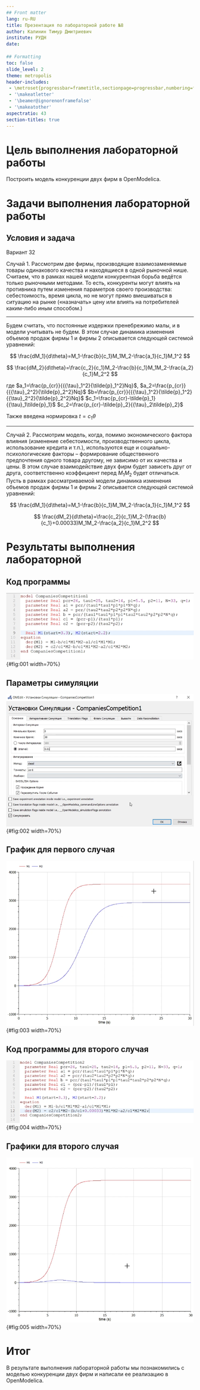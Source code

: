 ```yaml
---
## Front matter
lang: ru-RU
title: Презентация по лабораторной работе №8
author: Калинин Тимур Дмитриевич
institute: РУДН
date: 

## Formatting
toc: false
slide_level: 2
theme: metropolis
header-includes: 
 - \metroset{progressbar=frametitle,sectionpage=progressbar,numbering=fraction}
 - '\makeatletter'
 - '\beamer@ignorenonframefalse'
 - '\makeatother'
aspectratio: 43
section-titles: true
---
```


# Цель выполнения лабораторной работы

Построить модель конкуренции двух фирм в OpenModelica.

# Задачи выполнения лабораторной работы

## Условия и задача

Вариант 32

Случай 1. Рассмотрим две фирмы, производящие взаимозаменяемые товары одинакового качества и находящиеся в одной рыночной нише. Считаем, что в рамках нашей модели конкурентная борьба ведётся только рыночными методами. То есть, конкуренты могут влиять на противника путем изменения параметров своего производства: себестоимость, время цикла, но не могут прямо вмешиваться в ситуацию на рынке («назначать» цену или влиять на потребителей каким-либо иным способом.) 

---

Будем считать, что постоянные издержки пренебрежимо малы, и в модели учитывать не будем. В этом случае динамика изменения объемов продаж фирмы 1 и фирмы 2 описывается следующей системой уравнений:

$$
\frac{dM_1}{d\theta}=M_1-\frac{b}{c_1}M_1M_2-\frac{a_1}{c_1}M_1^2
$$

$$
\frac{dM_2}{d\theta}=\frac{c_2}{c_1}M_2-\frac{b}{c_1}M_1M_2-\frac{a_2}{c_1}M_2^2
$$

где $a_1=\frac{p_{cr}}{{{\tau}_1^2}{\tilde{p}_1^2}Nq}$, 
$a_2=\frac{p_{cr}}{{{\tau}_2^2}{\tilde{p}_2^2}Nq}$
$b=\frac{p_{cr}}{{{\tau}_1^2}{\tilde{p}_1^2}{{\tau}_2^2}{\tilde{p}_2^2}Nq}$
$c_1=\frac{p_{cr}-\tilde{p}_1}{{\tau}_1\tilde{p}_1}$
$c_2=\frac{p_{cr}-\tilde{p}_2}{{\tau}_2\tilde{p}_2}$

Также введена нормировка $t=c_1\theta$

---

Случай 2. Рассмотрим модель, когда, помимо экономического фактора влияния (изменение себестоимости, производственного цикла, использование кредита и т.п.), используются еще и социально-психологические факторы – формирование общественного предпочтения одного товара другому, не зависимо от их качества и цены. В этом случае взаимодействие двух фирм будет зависеть друг от друга, соответственно коэффициент перед $M_1M_2$ будет отличаться. Пусть в рамках рассматриваемой модели динамика изменения объемов продаж фирмы 1 и фирмы 2 описывается следующей системой уравнений:

$$
\frac{dM_1}{d\theta}=M_1-\frac{b}{c_1}M_1M_2-\frac{a_1}{c_1}M_1^2
$$

$$
\frac{dM_2}{d\theta}=\frac{c_2}{c_1}M_2-(\frac{b}{c_1}+0.00033)M_1M_2-\frac{a_2}{c_1}M_2^2
$$

# Результаты выполнения лабораторной

## Код программы

![Код программы для первого случая](../img/img_1.png){#fig:001 width=70%}

## Параметры симуляции

![Параметры симуляции](../img/img_2.png){#fig:002 width=70%}

## График для первого случая

![График для первого случая](../img/img_3.png){#fig:003 width=70%}

## Код программы для второго случая

![Программа для второго случая](../img/img_4.png){#fig:004 width=70%}

## Графики для второго случая

![График для второго случая](../img/img_5.png){#fig:005 width=70%}

# Итог

В результате выполнения лабораторной работы мы познакомились с моделью конкуренции двух фирм и написали ее реализацию в OpenModelica.
